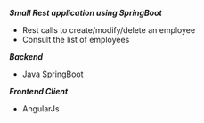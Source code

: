 ***Small Rest application using SpringBoot***
 - Rest calls to create/modify/delete an employee
 - Consult the list of employees
 
***Backend***
- Java SpringBoot

***Frontend Client***
- AngularJs
